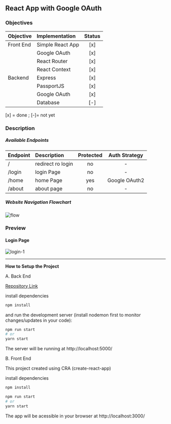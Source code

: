 ## React App with Google OAuth

### **Objectives**

| Objective |  Implementation    |  Status |
|:----------|:-------------|:--------: |
| Front End |  Simple React App  | [x] |
|           |  Google OAuth   |  [x]  |
|           |  React Router   |  [x]  | 
|           |  React Context  |  [x]  |
| Backend   | Express         |  [x]  |
|           | PassportJS      |  [x]  |
|           | Google OAuth    |  [x]  |
|           | Database        |  [-]  |

[x] = done ; [-]= not yet

### **Description**

##### Available Endpoints

|    Endpoint      |  Description | Protected | Auth Strategy |
| :--------------  | :------------------- |:----------:|:--: |
|   /         |  redirect ro login    | no  | - |
|  /login      |  login Page           | no  | - |
|  /home            |  home Page    | yes  | Google OAuth2 |
|  /about   |  about page   | no  | - |

##### Website Navigation Flowchart

<img src="https://res.cloudinary.com/revynovian/image/upload/v1653609599/refactory-test/flowchart_e7otge.png" alt="flow" border="0" />

### **Preview**

#### Login Page

<img src="https://res.cloudinary.com/revynovian/image/upload/v1653609602/refactory-test/login_stcyts.png" alt="login-1" border="0" />


---
**How to Setup the Project**

A. Back End

[Repository Link](https://github.com/revynovian/googleAuth_be)

install dependencies

```bash
npm install
```

and run the development server (install nodemon first to monitor changes/updates in your code):

```bash
npm run start
# or
yarn start
```

The server will be running at http://localhost:5000/

B. Front End

This project created using CRA (create-react-app)

install dependencies

```bash
npm install
```

```bash
npm run start
# or
yarn start
```

The app will be acessible in your browser at http://localhost:3000/